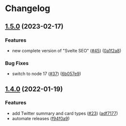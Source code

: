 # Changelog

## [1.5.0](https://www.github.com/artiebits/svelte-seo/compare/v1.4.0...v1.5.0) (2023-02-17)


### Features

* new complete version of "Svelte SEO" ([#45](https://www.github.com/artiebits/svelte-seo/issues/45)) ([0a1f2a8](https://www.github.com/artiebits/svelte-seo/commit/0a1f2a846723e0474b9d4e763708538d50c26c89))


### Bug Fixes

* switch to node 17 ([#37](https://www.github.com/artiebits/svelte-seo/issues/37)) ([6b057e9](https://www.github.com/artiebits/svelte-seo/commit/6b057e9f31d07ae391f71c76746eade4d86bebc8))

## [1.4.0](https://www.github.com/artiebits/svelte-seo/compare/v1.3.1...v1.4.0) (2022-01-19)

### Features

- add Twitter summary and card types ([#23](https://www.github.com/artiebits/svelte-seo/issues/23)) ([adf7177](https://www.github.com/artiebits/svelte-seo/commit/adf717705bcfce504887370eb62e842a9b35b120))
- automate releases ([f94f0a9](https://www.github.com/artiebits/svelte-seo/commit/f94f0a9f23892164283c9866de1a12520cfe1381))

